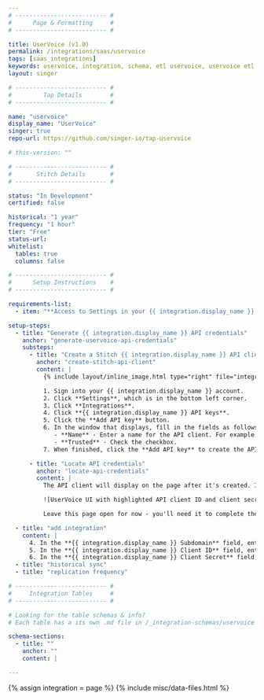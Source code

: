 ```yaml
---
# -------------------------- #
#      Page & Formatting     #
# -------------------------- #

title: UserVoice (v1.0)
permalink: /integrations/saas/uservoice
tags: [saas_integrations]
keywords: uservoice, integration, schema, etl uservoice, uservoice etl, uservoice schema
layout: singer

# -------------------------- #
#         Tap Details        #
# -------------------------- #

name: "uservoice"
display_name: "UserVoice"
singer: true 
repo-url: https://github.com/singer-io/tap-uservoice

# this-version: ""

# -------------------------- #
#       Stitch Details       #
# -------------------------- #

status: "In Development"
certified: false

historical: "1 year"
frequency: "1 hour"
tier: "Free"
status-url: 
whitelist:
  tables: true
  columns: false

# -------------------------- #
#      Setup Instructions    #
# -------------------------- #

requirements-list:
  - item: "**Access to Settings in your {{ integration.display_name }} account.** This is required to generate API credentials for Stitch."

setup-steps:
  - title: "Generate {{ integration.display_name }} API credentials"
    anchor: "generate-uservoice-api-credentials"
    substeps:
      - title: "Create a Stitch {{ integration.display_name }} API client"
        anchor: "create-stitch-api-client"
        content: |
          {% include layout/inline_image.html type="right" file="integrations/uservoice-create-api-client.png" alt="Add API key window in UserVoice" max-width="400px" %}

          1. Sign into your {{ integration.display_name }} account.
          2. Click **Settings**, which is in the bottom left corner.
          3. Click **Integrations**.
          4. Click **{{ integration.display_name }} API keys**.
          5. Click the **Add API key** button.
          6. In the window that displays, fill in the fields as follows:
             - **Name** - Enter a name for the API client. For example: `stitch`
             - **Trusted** - Check the checkbox.
          7. When finished, click the **Add API key** to create the API client.

      - title: "Locate API credentials"
        anchor: "locate-api-credentials"
        content: |
          The API client will display on the page after it's created. In the image below the **Client ID** and **Client Secret** are highlighted:

          ![UserVoice UI with highlighted API client ID and client secret fields]({{ site.baseurl }}/images/integrations/uservoice-api-credentials.png)

          Leave this page open for now - you'll need it to complete the next step in Stitch.

  - title: "add integration"
    content: |
      4. In the **{{ integration.display_name }} Subdomain** field, enter your {{ integration.display_name }} subdomain. For example: If the full subdomain were `stitch.{{ integration.name }}.com`, you'd enter `stitch` into this field.
      5. In the **{{ integration.display_name }} Client ID** field, enter the API client name. This is what you entered in the **Name** field when [creating the API client in {{ integration.display_name }}](#create-stitch-api-client).
      6. In the **{{ integration.display_name }} Client Secret** field, paste the API client secret.
  - title: "historical sync"
  - title: "replication frequency"

# -------------------------- #
#     Integration Tables     #
# -------------------------- #

# Looking for the table schemas & info?
# Each table has a its own .md file in /_integration-schemas/uservoice

schema-sections:
  - title: ""
    anchor: ""
    content: |

---
```

{% assign integration = page %}
{% include misc/data-files.html %}